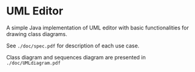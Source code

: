 # UML Editor

A simple Java implementation of UML editor with basic functionalities for drawing class diagrams. 

See `./doc/spec.pdf` for description of each use case.

Class diagram and sequences diagram are presented in `./doc/UMLdiagram.pdf`


